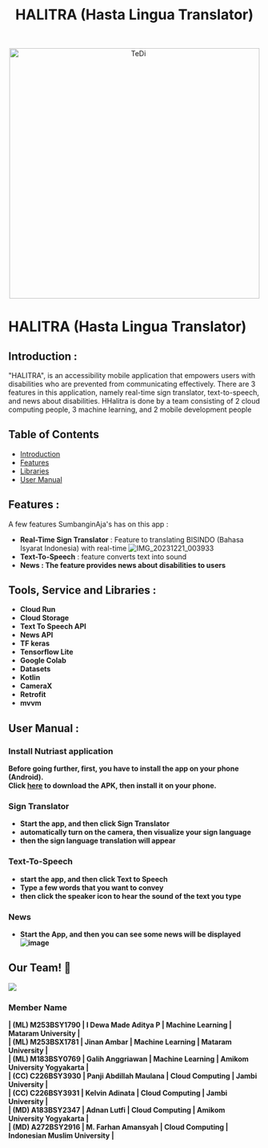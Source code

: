 <h1 align="center"> HALITRA (Hasta Lingua Translator) </h1> <br>
<p align="center">
  <a href="https://user-images.githubusercontent.com/36506828/208969534-2c0a1d21-f1a6-4241-98e0-76bd39899885.png">
    <img alt="TeDi" title="TeDi" src="https://user-images.githubusercontent.com/36506828/208969534-2c0a1d21-f1a6-4241-98e0-76bd39899885.png" width="500">
  </a>
</p>

# HALITRA (Hasta Lingua Translator)

## <a name="introduction"></a> Introduction :
"HALITRA", is an accessibility mobile application that empowers users with disabilities who are prevented from communicating effectively. There are 3 features in this application, namely real-time sign translator, text-to-speech, and news about disabilities. HHalitra is done by a team consisting of 2 cloud computing people, 3 machine learning, and 2 mobile development people

## Table of Contents

- [Introduction](#introduction)
- [Features](#features)
- [Libraries](#libraries)
- [User Manual](#user-manual)

## <a name="features"></a> Features :
A few features SumbanginAja's has on this app :

* <b>Real-Time Sign Translator</b> : Feature to translating BISINDO (Bahasa Isyarat Indonesia) with real-time
  ![IMG_20231221_003933](https://github.com/CH2-PS248/CH2-PS248/assets/152416965/197b5b52-6f6d-4034-9680-54c39b4f0933)
* <b>Text-To-Speech</b> : feature converts text into sound
* <b>News<b> : The feature provides news about disabilities to users 


## <a name="libraries"></a> Tools, Service and Libraries :
  - <b>Cloud Run</b>
  - <b>Cloud Storage</b>
  - <b>Text To Speech API</b>
  - <b>News API</b>
  - <b>TF keras</b>
  - <b>Tensorflow Lite</b>
  - <b>Google Colab</b>
  - <b>Datasets</b>
  - <b>Kotlin</b>
  - <b>CameraX</b>
  - <b>Retrofit</b>
  - <b>mvvm</b>

## <a name="user-manual"></a> User Manual :

### Install Nutriast application
Before going further, first, you have to install the app on your phone (Android). <br />
Click [here](https://drive.google.com/file/d/1dyaXPNRx5msiKtOiURt2x7PRtP2GaYLy/view?usp=sharing) to download the APK, then install it on your phone. 

### Sign Translator
- Start the app, and then click Sign Translator
- automatically turn on the camera, then visualize your sign language
- then the sign language translation will appear

### Text-To-Speech
- start the app, and then click Text to Speech
- Type a few words that you want to convey
- then click the speaker icon to hear the sound of the text you type



### News
- Start the App, and then you can see some news will be displayed
![image](https://drive.google.com/file/d/1gMUBlpsbiAYRlqWqKgRMK6LjkNxHihfk/view?usp=sharing)

## Our Team! 👋

<img src="https://user-images.githubusercontent.com/76579538/173190766-2db8c064-2de3-4bb8-86aa-0bbb1177380a.png">

### Member Name

| (ML) M253BSY1790 | I Dewa Made Aditya P | Machine Learning | Mataram University |                             
| (ML) M253BSX1781 | Jinan Ambar | Machine Learning | Mataram University |                             
| (ML) M183BSY0769 | Galih Anggriawan | Machine Learning | Amikom University Yogyakarta |                             
| (CC) C226BSY3930 | Panji Abdillah Maulana | Cloud Computing | Jambi University |                             
| (CC) C226BSY3931 | Kelvin Adinata | Cloud Computing | Jambi University |                             
| (MD) A183BSY2347 | Adnan Lutfi | Cloud Computing | Amikom University Yogyakarta | <br>
| (MD) A272BSY2916 | M. Farhan Amansyah | Cloud Computing | Indonesian Muslim University |
